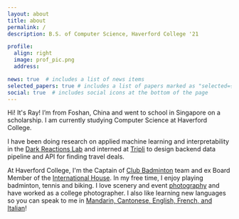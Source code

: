 ```yaml
---
layout: about
title: about
permalink: /
description: B.S. of Computer Science, Haverford College '21

profile:
  align: right
  image: prof_pic.png
  address:

news: true  # includes a list of news items
selected_papers: true # includes a list of papers marked as "selected={true}"
social: true  # includes social icons at the bottom of the page
---
```


Hi! It's Ray! I’m from Foshan, China and went to school in Singapore on a scholarship. I am currently studying Computer Science at Haverford College.

I have been doing research on applied machine learning and interpretability in the [Dark Reactions Lab](https://github.com/darkreactions/DRP) and interned at [Tripli](http://tripli.com/) to design backend data pipeline and API for finding travel deals.

At Haverford College, I'm the Captain of [Club Badminton](https://haverford.campuslabs.com/engage/organization/haverfordbadminton) team and ex Board Member of the [International House](https://haverford.campuslabs.com/engage/organization/idomo). In my free time, I enjoy playing badminton, tennis and biking. I love scenery and event [photography](https://www.flickr.com/photos/182113123@N06/) and have worked as a college photographer. I also like learning new languages so you can speak to me in [Mandarin, Cantonese, English, French, and Italian](https://ruimingli.com/)!
